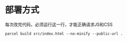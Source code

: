 # 部署方式

每次改完代码，必须运行这一行，才能正确请求JS和CSS

```
parcel build src/index.html --no-minify --public-url .
```
